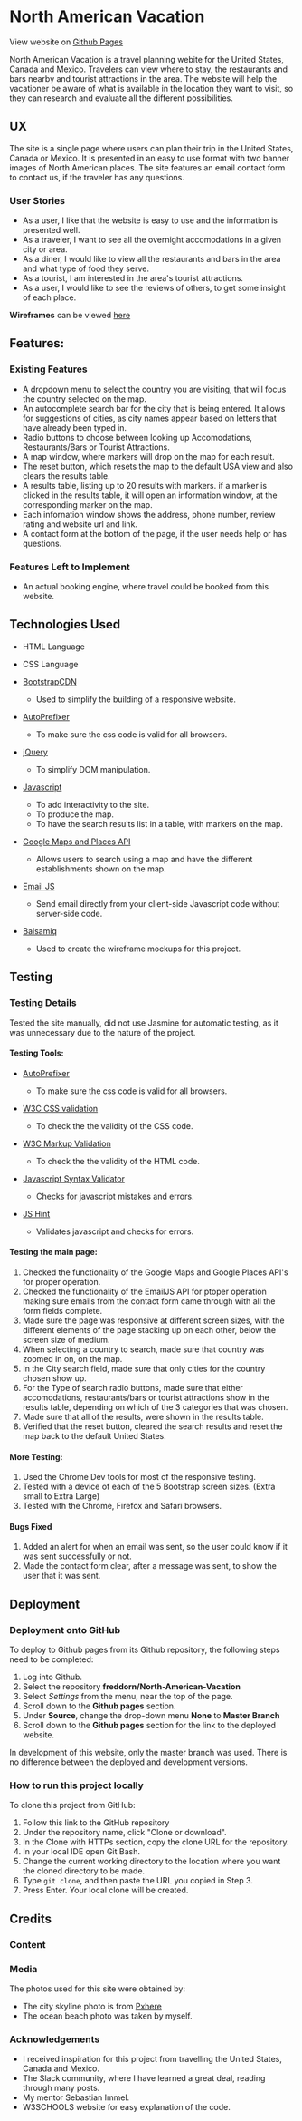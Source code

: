 # North American Vacation

View website on [Github Pages](https://freddorn.github.io/north-american-vacation/)

North American Vacation is a travel planning webite for the United States, Canada and Mexico. Travelers can view where to stay,
the restaurants and bars nearby and tourist attractions in the area. The website will help the vacationer be aware of what is
available in the location they want to visit, so they can research and evaluate all the different possibilities.


## UX

The site is a single page where users can plan their trip in the United States, Canada or Mexico. It is presented in an
easy to use format with two banner images of North American places. The site features an email contact form to contact
us, if the traveler has any questions.

 ### User Stories

* As a user, I like that the website is easy to use and the information is presented well.
* As a traveler, I want to see all the overnight accomodations in a given city or area.
* As a diner, I would like to view all the restaurants and bars in the area and what type of food they serve.
* As a tourist, I am interested in the area's tourist attractions.
* As a user, I would like to see the reviews of others, to get some insight of each place.

**Wireframes** can be viewed [here](https://github.com/freddorn/north-american-vacation/tree/master/assets/mockups)

## Features:

### Existing Features
* A dropdown menu to select the country you are visiting, that will focus the country selected on the map.
* An autocomplete search bar for the city that is being entered. It allows for suggestions of cities, as city names appear based on letters that have already been typed in.
* Radio buttons to choose between looking up Accomodations, Restaurants/Bars or Tourist Attractions.
* A map window, where markers will drop on the map for each result. 
* The reset button, which resets the map to the default USA view and also clears the results table.
* A results table, listing up to 20 results with markers. if a marker is clicked in the results table, it will open an information window, at the corresponding marker on the map. 
* Each infornation window shows the address, phone number, review rating and website url and link.
* A contact form at the bottom of the page, if the user needs help or has questions.


### Features Left to Implement
* An actual booking engine, where travel could be booked from this website.

## Technologies Used

* HTML Language
* CSS Language
* [BootstrapCDN](https://www.bootstrapcdn.com/)
    - Used to simplify the building of a responsive website.
    
* [AutoPrefixer](https://autoprefixer.github.io/)
    - To make sure the css code is valid for all browsers.

* [jQuery](https://jquery.com/)
    - To simplify DOM manipulation.
    
* [Javascript](https://www.javascript.com/)
    - To add interactivity to the site.
    - To produce the map.
    - To have the search results list in a table, with markers on the map.
    
* [Google Maps and Places API](https://cloud.google.com/maps-platform/)
    - Allows users to search using a map and have the different establishments shown on the map.
    
* [Email JS](https://www.emailjs.com/)
    - Send email directly from your client-side Javascript code without server-side code.

* [Balsamiq](https://balsamiq.com/)
    - Used to create the wireframe mockups for this project.


## Testing

### Testing Details
Tested the site manually, did not use Jasmine for automatic testing, as it was unnecessary due to the nature of the project.

#### Testing Tools:

* [AutoPrefixer](https://autoprefixer.github.io/)
    - To make sure the css code is valid for all browsers.

* [W3C CSS validation](https://jigsaw.w3.org/css-validator/)
    - To check the the validity of the CSS code. 
    
* [W3C Markup Validation]( https://validator.w3.org/)
    - To check the the validity of the HTML code. 

* [Javascript Syntax Validator](https://esprima.org/demo/validate.html)
    - Checks for javascript mistakes and errors.
    
* [JS Hint](https://jshint.com/)
    - Validates javascript and checks for errors.
    
#### Testing the main page: 

1. Checked the functionality of the Google Maps and Google Places API's for proper operation.
2. Checked the functionality of the EmailJS API for ptoper operation making sure emails from the contact form came through with all the form fields complete.
3. Made sure the page was responsive at different screen sizes, with the different elements of the page stacking up on each other, below the screen size of medium. 
4. When selecting a country to search, made sure that country was zoomed in on, on the map.
5. In the City search field, made sure that only cities for the country chosen show up.
6. For the Type of search radio buttons, made sure that either accomodations, restaurants/bars or tourist attractions show in the results table, depending on which
   of the 3 categories that was chosen.
7. Made sure that all of the results, were shown in the results table.
8. Verified that the reset button, cleared the search results and reset the map back to the default United States.

#### More Testing:

1. Used the Chrome Dev tools for most of the responsive testing.
2. Tested with a device of each of the 5 Bootstrap screen sizes. (Extra small to Extra Large)
3. Tested with the Chrome, Firefox and Safari browsers.

#### Bugs Fixed

1. Added an alert for when an email was sent, so the user could know if it was sent successfully or not.
2. Made the contact form clear, after a message was sent, to show the user that it was sent.
    
## Deployment

### Deployment onto GitHub

To deploy to Github pages from its Github repository, the following steps need to be completed:

1. Log into Github.
2. Select the repository **freddorn/North-American-Vacation**
3. Select *Settings* from the menu, near the top of the page.
4. Scroll down to the **Github pages** section.
5. Under **Source**, change the drop-down menu **None** to **Master Branch**
6. Scroll down to the **Github pages** section for the link to the deployed website.

In development of this website, only the master branch was used. There is no difference between the deployed and development versions.



### How to run this project locally

To clone this project from GitHub:

1. Follow this link to the GitHub repository
2. Under the repository name, click "Clone or download".
3. In the Clone with HTTPs section, copy the clone URL for the repository. 
4. In your local IDE open Git Bash.
5. Change the current working directory to the location where you want the cloned directory to be made.
6. Type ```git clone```, and then paste the URL you copied in Step 3.
7. Press Enter. Your local clone will be created.


## Credits

### Content


### Media

The photos used for this site were obtained by:

- The city skyline photo is from [Pxhere](https://pxhere.com/en/)
- The ocean beach photo was taken by myself.


### Acknowledgements

- I received inspiration for this project from travelling the United States, Canada and Mexico.
- The Slack community, where I have learned a great deal, reading through many posts.
- My mentor Sebastian Immel.
- W3SCHOOLS website for easy explanation of the code.

